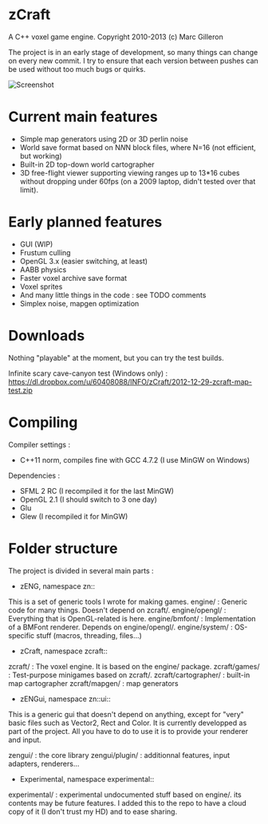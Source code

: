 zCraft
======

A C++ voxel game engine.
Copyright 2010-2013 (c) Marc Gilleron

The project is in an early stage of development, so many things can change
on every new commit. I try to ensure that each version between pushes can
be used without too much bugs or quirks.

![Screenshot](http://zylannprods.fr/games/zcraft/screenshots/2013-02-19-crafted-zcraft.png)

Current main features
=====================

- Simple map generators using 2D or 3D perlin noise
- World save format based on N*N*N block files, where N=16 (not efficient, but working)
- Built-in 2D top-down world cartographer
- 3D free-flight viewer supporting viewing ranges up to 13*16 cubes without
	dropping under 60fps (on a 2009 laptop, didn't tested over that limit).

Early planned features
================

- GUI (WIP)
- Frustum culling
- OpenGL 3.x (easier switching, at least)
- AABB physics
- Faster voxel archive save format
- Voxel sprites
- And many little things in the code : see TODO comments
- Simplex noise, mapgen optimization

Downloads
=========

Nothing "playable" at the moment, but you can try the test builds.

Infinite scary cave-canyon test (Windows only) :
https://dl.dropbox.com/u/60408088/INFO/zCraft/2012-12-29-zcraft-map-test.zip

Compiling
=========

Compiler settings :
- C++11 norm, compiles fine with GCC 4.7.2 (I use MinGW on Windows)

Dependencies :
- SFML 2 RC (I recompiled it for the last MinGW)
- OpenGL 2.1 (I should switch to 3 one day)
- Glu
- Glew (I recompiled it for MinGW)

Folder structure
================

The project is divided in several main parts :

- zENG, namespace zn::

This is a set of generic tools I wrote for making games.
engine/	: Generic code for many things. Doesn't depend on zcraft/.
engine/opengl/ : Everything that is OpenGL-related is here.
engine/bmfont/ : Implementation of a BMFont renderer. Depends on engine/opengl/.
engine/system/ : OS-specific stuff (macros, threading, files...)

- zCraft, namespace zcraft::

zcraft/ : The voxel engine. It is based on the engine/ package.
zcraft/games/ : Test-purpose minigames based on zcraft/.
zcraft/cartographer/ : built-in map cartographer
zcraft/mapgen/ : map generators

- zENGui, namespace zn::ui::

This is a generic gui that doesn't depend on anything, except for "very" basic
files such as Vector2, Rect and Color. It is currently developped as part of the
project. All you have to do to use it is to provide your renderer and input.

zengui/ : the core library
zengui/plugin/ : additionnal features, input adapters, renderers...

- Experimental, namespace experimental::

experimental/ : experimental undocumented stuff based on engine/.
	its contents may be future features. I added this to the repo to have a
	cloud copy of it (I don't trust my HD) and to ease sharing.

